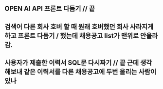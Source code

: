 ## OPEN AI API 프론트 다듬기 // 끝

## 검색어 다른 회사 호버 할 때 원래 호버했던 회사 사라지게 하고 프론트 다듬기 / 했는데 채용공고 list가 맨위로 안올라감.

## 사용자가 제출한 이력서 SQL문 다시짜기 // 끝 근데 생각 해보내 같은 이력서를 다른 채용공고에 두번 올리는 사람이 있나